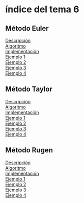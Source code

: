 <h1>índice del tema 6</h1>

<h2>Método Euler</h2>
<a href="Metodo_Euler/Descripcion.md">Descripción</a></br>
<a href="Metodo_Euler/Algoritmo.md">Algoritmo</a></br>
<a href="Metodo_Euler/Implementación.md">Implementación</a></br>
<a href="Metodo_Euler/Ejemplo01.md">Ejemplo 1</a></br>
<a href="Metodo_Euler/Ejemplo02.md">Ejemplo 2</a></br>
<a href="Metodo_Euler/Ejemplo03.md">Ejemplo 3</a></br>
<a href="Metodo_Euler/Ejemplo04.md">Ejemplo 4</a></br>

<h2>Método Taylor</h2>
<a href="Metodo_Taylor/Descripcion.md">Descripción</a></br>
<a href="Metodo_Taylor/Algoritmo.md">Algoritmo</a></br>
<a href="Metodo_Taylor/Implementacion.md">Implementación</a></br>
<a href="Metodo_Taylor/Ejemplo01.md">Ejemplo 1</a></br>
<a href="Metodo_Taylor/Ejemplo02.md">Ejemplo 2</a></br>
<a href="Metodo_Taylor/Ejemplo03.md">Ejemplo 3</a></br>
<a href="Metodo_Taylor/Ejemplo04.md">Ejemplo 4</a></br>

<h2>Método Rugen</h2>
<a href="">Descripción</a></br>
<a href="">Algoritmo</a></br>
<a href="">Implementación</a></br>
<a href="">Ejemplo 1</a></br>
<a href="">Ejemplo 2</a></br>
<a href="">Ejemplo 3</a></br>
<a href="">Ejemplo 4</a></br>
